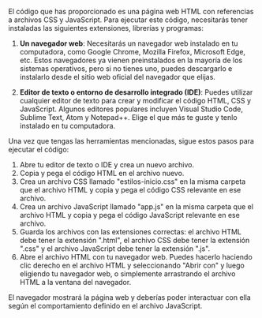 El código que has proporcionado es una página web HTML con referencias a archivos CSS y JavaScript. Para ejecutar este código, necesitarás tener instaladas las siguientes extensiones, librerías y programas:

1. **Un navegador web**: Necesitarás un navegador web instalado en tu computadora, como Google Chrome, Mozilla Firefox, Microsoft Edge, etc. Estos navegadores ya vienen preinstalados en la mayoría de los sistemas operativos, pero si no tienes uno, puedes descargarlo e instalarlo desde el sitio web oficial del navegador que elijas.

2. **Editor de texto o entorno de desarrollo integrado (IDE)**: Puedes utilizar cualquier editor de texto para crear y modificar el código HTML, CSS y JavaScript. Algunos editores populares incluyen Visual Studio Code, Sublime Text, Atom y Notepad++. Elige el que más te guste y tenlo instalado en tu computadora.

Una vez que tengas las herramientas mencionadas, sigue estos pasos para ejecutar el código:

1. Abre tu editor de texto o IDE y crea un nuevo archivo.
2. Copia y pega el código HTML en el archivo nuevo.
3. Crea un archivo CSS llamado "estilos-inicio.css" en la misma carpeta que el archivo HTML y copia y pega el código CSS relevante en ese archivo.
4. Crea un archivo JavaScript llamado "app.js" en la misma carpeta que el archivo HTML y copia y pega el código JavaScript relevante en ese archivo.
5. Guarda los archivos con las extensiones correctas: el archivo HTML debe tener la extensión ".html", el archivo CSS debe tener la extensión ".css" y el archivo JavaScript debe tener la extensión ".js".
6. Abre el archivo HTML con tu navegador web. Puedes hacerlo haciendo clic derecho en el archivo HTML y seleccionando "Abrir con" y luego eligiendo tu navegador web, o simplemente arrastrando el archivo HTML a la ventana del navegador.

El navegador mostrará la página web y deberías poder interactuar con ella según el comportamiento definido en el archivo JavaScript.
